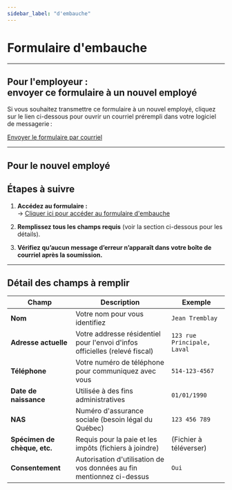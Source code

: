 ```yaml
---
sidebar_label: "d'embauche"
---
```


# Formulaire d'embauche

---

## Pour l'employeur : <br/> envoyer ce formulaire à un nouvel employé

Si vous souhaitez transmettre ce formulaire à un nouvel employé, cliquez sur le lien ci-dessous pour ouvrir un courriel prérempli dans votre logiciel de messagerie :

[Envoyer le formulaire par courriel](mailto:lecourrieldevotrefuturemployé@domaine.com?subject=Finalisation%20de%20votre%20embauche%20au%20sein%20de%20'Nom%20du%20garage'&body=Bonjour%20'Son%20nom'%2C%0Apour%20finaliser%20votre%20embauche%2C%20vous%20devez%20remplir%20ce%20formulaire%20d'embauche%20%3A%0Ahttps%3A%2F%2Fgroupeautoouellet.sharepoint.com%2F%3Al%3A%2Fs%2FtestingEP2%2FFIeESJlh96tHg-h7mpxPfSgBPkkbu7_cr5E_XfDNQ42ccg%3Fnav%3DY2QyNjMzZGYtOTNhZC00YjZmLTk1ZTEtY2FjYThmMmExYmRl%0A%0ASalutation%2C%20'Votre%20nom')

---

## Pour le nouvel employé

## Étapes à suivre

1. **Accédez au formulaire :**  
   -> [Cliquer ici pour accéder au formulaire d'embauche](https://groupeautoouellet.sharepoint.com/:l:/s/testingEP2/FIeESJlh96tHg-h7mpxPfSgBPkkbu7_cr5E_XfDNQ42ccg?nav=Y2QyNjMzZGYtOTNhZC00YjZmLTk1ZTEtY2FjYThmMmExYmRl)

2. **Remplissez tous les champs requis** (voir la section ci-dessous pour les détails).

3. **Vérifiez qu’aucun message d’erreur n’apparaît dans votre boîte de courriel après la soumission.**

---

## Détail des champs à remplir

| **Champ**                    | **Description**                                                             | **Exemple**                 |
| ---------------------------- | --------------------------------------------------------------------------- | --------------------------- |
| **Nom**                      | Votre nom pour vous identifiez                                              | `Jean Tremblay`             |
| **Adresse actuelle**         | Votre addresse résidentiel pour l'envoi d'infos officielles (relevé fiscal) | `123 rue Principale, Laval` |
| **Téléphone**                | Votre numéro de téléphone pour communiquez avec vous                        | `514-123-4567`              |
| **Date de naissance**        | Utilisée à des fins administratives                                         | `01/01/1990`                |
| **NAS**                      | Numéro d'assurance sociale (besoin légal du Québec)                         | `123 456 789`               |
| **Spécimen de chèque, etc.** | Requis pour la paie et les impôts (fichiers à joindre)                      | (Fichier à téléverser)      |
| **Consentement**             | Autorisation d'utilisation de vos données au fin mentionnez ci-dessus       | `Oui`                       |
